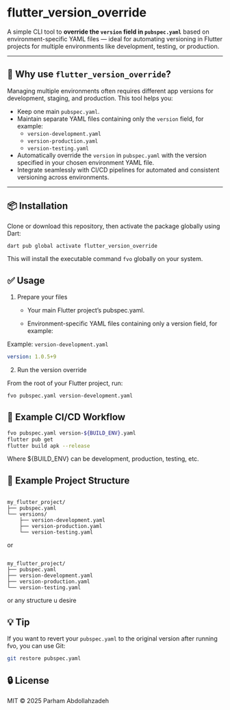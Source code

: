 # flutter_version_override

A simple CLI tool to **override the `version` field in `pubspec.yaml`** based on environment-specific YAML files — ideal for automating versioning in Flutter projects for multiple environments like development, testing, or production.

---

## 🚀 Why use `flutter_version_override`?

Managing multiple environments often requires different app versions for development, staging, and production. This tool helps you:

- Keep one main `pubspec.yaml`.
- Maintain separate YAML files containing only the `version` field, for example:
  - `version-development.yaml`
  - `version-production.yaml`
  - `version-testing.yaml`
- Automatically override the `version` in `pubspec.yaml` with the version specified in your chosen environment YAML file.
- Integrate seamlessly with CI/CD pipelines for automated and consistent versioning across environments.

---

## 📦 Installation

Clone or download this repository, then activate the package globally using Dart:

```bash
dart pub global activate flutter_version_override
```

This will install the executable command `fvo` globally on your system.


## ✅ Usage

1. Prepare your files

    - Your main Flutter project’s pubspec.yaml.

    - Environment-specific YAML files containing only a version field, for example:

Example: `version-development.yaml`
```yaml
version: 1.0.5+9
```

2. Run the version override

From the root of your Flutter project, run:

```bash
fvo pubspec.yaml version-development.yaml
```

## 🧪 Example CI/CD Workflow
```bash
fvo pubspec.yaml version-${BUILD_ENV}.yaml
flutter pub get
flutter build apk --release
```
Where ${BUILD_ENV} can be development, production, testing, etc.

## 📁 Example Project Structure
```pgsql

my_flutter_project/
├── pubspec.yaml
└── versions/
    ├── version-development.yaml
    ├── version-production.yaml
    └── version-testing.yaml

```
or
```pgsql

my_flutter_project/
├── pubspec.yaml
├── version-development.yaml
├── version-production.yaml
└── version-testing.yaml

```
or any structure u desire

## 💡 Tip

If you want to revert your `pubspec.yaml` to the original version after running fvo, you can use Git:

```bash
git restore pubspec.yaml
```

## 🔒 License
MIT © 2025 Parham Abdollahzadeh
